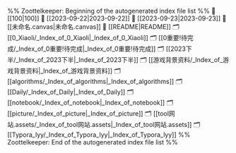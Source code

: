 %% Zoottelkeeper: Beginning of the autogenerated index file list  %%
📄 [[100|100]]
📄 [[2023-09-22|2023-09-22]]
📄 [[2023-09-23|2023-09-23]]
📄 [[未命名.canvas|未命名.canvas]]
📄 [[README|README]]
🗂️ [[0_Xiaoli/_Index_of_0_Xiaoli|_Index_of_0_Xiaoli]]
🗂️ [[0重要!待完成/_Index_of_0重要!待完成|_Index_of_0重要!待完成]]
🗂️ [[2023下半/_Index_of_2023下半|_Index_of_2023下半]]
🗂️ [[游戏背景资料/_Index_of_游戏背景资料|_Index_of_游戏背景资料]]
🗂️ [[algorithms/_Index_of_algorithms|_Index_of_algorithms]]
🗂️ [[Daily/_Index_of_Daily|_Index_of_Daily]]
🗂️ [[notebook/_Index_of_notebook|_Index_of_notebook]]
🗂️ [[picture/_Index_of_picture|_Index_of_picture]]
🗂️ [[tool网站.assets/_Index_of_tool网站.assets|_Index_of_tool网站.assets]]
🗂️ [[Typora_lyy/_Index_of_Typora_lyy|_Index_of_Typora_lyy]]
%% Zoottelkeeper: End of the autogenerated index file list  %%
